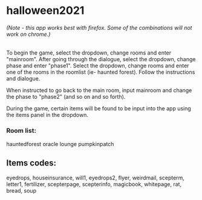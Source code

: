 # halloween2021
###### (Note - this app works best with firefox. Some of the combinations will not work on chrome.)

To begin the game, select the dropdown, change rooms and enter "mainroom". After going through the dialogue, select the dropdown, change phase and enter "phase1". Select the dropdown, change rooms and enter one of the rooms in the roomlist (ie- haunted forest).
Follow the instructions and dialogue.

When instructed to go back to the main room, input mainroom and change the phase to "phase2" (and so on and so forth).

During the game, certain items will be found to be input into the app using the items panel in the dropdown. 

### Room list:
hauntedforest
oracle
lounge
pumpkinpatch

## Items codes:
eyedrops, houseinsurance, will1, eyedrops2, flyer, weirdmail, scepterm, letter1, fertilizer, scepterpage, scepterinfo, magicbook, whitepage, rat, bread, soup

